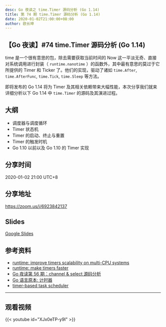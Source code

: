 ```yaml
---
desc: Go 夜读之 time.Timer 源码分析 (Go 1.14)
title: 第 74 期 time.Timer 源码分析 (Go 1.14)
date: 2020-01-02T21:00:00+08:00
author: 欧长坤
---
```


## 【Go 夜读】#74 time.Timer 源码分析 (Go 1.14)

time 是一个很有意思的包，除去需要获取当前时间的 Now 这一平淡无奇、直接对系统调用进行封装（ `runtime.nanotime` ）的函数外，其中最有意思的莫过于它所提供的 Timer 和 Ticker 了。他们的实现，驱动了诸如 `time.After`, `time.AfterFunc`, `time.Tick`, `time.Sleep` 等方法。

即将发布的 Go 1.14 将为 Timer 及其相关依赖带来大幅性能，本次分享我们就来详细分析以下 Go 
 1.14 中 `time.Timer` 的源码及其演进过程。

## 大纲

- 调度器与调度循环
- Timer 状态机
- Timer 的启动、终止与重置
- Timer 的触发时机
- Go 1.10 以前以及 Go 1.10 的 Timer 实现

## 分享时间

2020-01-02 21:00 UTC+8

## 分享地址

https://zoom.us/j/6923842137

## Slides

[Google Slides](https://docs.google.com/presentation/d/1c2mRWA-FiihgpbGsE4uducou7X5d4WoiiLVab-ewsT8/edit?usp=sharing)

## 参考资料

- [runtime: improve timers scalability on multi-CPU systems](https://github.com/golang/go/commit/76f4fd8a5251b4f63ea14a3c1e2fe2e78eb74f81)
- [runtime: make timers faster](https://github.com/golang/go/commit/6becb033341602f2df9d7c55cc23e64b925bbee2)
- [Go 夜读第 56 期：channel & select 源码分析](https://github.com/talk-go/night/issues/450)
- [Go 语言原本: 计时器](https://changkun.de/golang/zh-cn/part2runtime/ch06sched/timer/)
- [timer-based task scheduler](https://github.com/changkun/sched)

---

## 观看视频

{{< youtube id="XJx0eTP-y9I" >}}
